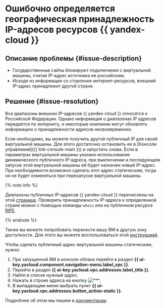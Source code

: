 # Ошибочно определяется географическая принадлежность IP-адресов ресурсов {{ yandex-cloud }}


## Описание проблемы {#issue-description}

* Государственные сайты блокируют подключения с виртуальной машины, считая IP-адрес источника не российским;
* Исходя из информации со сторонних интернет-ресурсов, внешний IP-адрес принадлежит другой стране.

## Решение {#issue-resolution}

Все диапазоны внешних IP-адресов {{ yandex-cloud }} относятся к Российской Федерации. Однако информация о диапазонах IP адресов передается по интернету, и некоторые компании могут обновлять информацию о принадлежности адресов несвоевременно.

Если необходимо, вы можете получить другой публичный IP для своей виртуальной машины. Для этого достаточно остановить ее в [Консоли управления]({{ link-console-main }}) и запустить снова. Если в параметрах виртуальной машины указано использование динамического публичного IP-адреса, при выключении и последующем запуске этой виртуальной машины ей будет назначен новый IP-адрес. При необходимости возможно сделать этот адрес статическим, тогда он не будет изменяться при перезапуске виртуальной машины.

{% note info %}

Диапазоны публичных IP-адресов {{ yandex-cloud }} перечислены на этой [странице](../../../vpc/concepts/ips.md). Проверить принадлежность IP-адреса к определенной стране можно с помощью команды `whois` или на публичном ресурсе [RIPE](https://apps.db.ripe.net/db-web-ui/query).

{% endnote %}

Также вы можете попробовать перенести вашу ВМ в другую зону доступности. Для этого вы можете воспользоваться этой [инструкцией](../../../compute/operations/vm-control/vm-change-zone.md).

Чтобы сделать публичный адрес виртуальной машины статическим, нужно:

1. При запущенной ВМ в консоли облака перейти в раздел **{{ ui-key.yacloud.component.navigation-menu.label_vpc }}**.
1. Перейти в раздел **{{ ui-key.yacloud.vpc.addresses.label_title }}**.
1. Найти в списке нужный адрес.
1. Нажать в строке адреса на кнопку ![***](../../../_assets/options.svg).
1. В выпадающем меню выбрать пункт **{{ ui-key.yacloud.vpc.addresses.button_action-static }}**. 

Подробнее об этом мы пишем в [документации](../../../vpc/operations/set-static-ip.md).